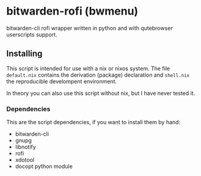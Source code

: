 # bitwarden-rofi (bwmenu)

bitwarden-cli rofi wrapper written in python and with qutebrowser userscripts support.

## Installing

This script is intended for use with a nix or nixos system. The file
`default.nix` contains the derivation (package) declaration and `shell.nix` the
reproducible develompent environment.

In theory you can also use this script without nix, but I have never tested it.

### Dependencies

This are the script dependencies, if you want to install them by hand:

- bitwarden-cli
- gnupg
- libnotify
- rofi
- xdotool
- docopt python module
